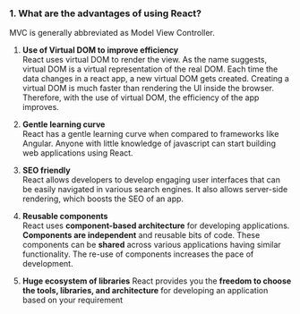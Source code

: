 ### 1. What are the advantages of using React?
MVC is generally abbreviated as Model View Controller.

1. **Use of Virtual DOM to improve efficiency**       
React uses virtual DOM to render the view. As the name suggests, virtual DOM is a virtual representation of the real DOM. Each time the data changes in a react app, a new virtual DOM gets created. Creating a virtual DOM is much faster than rendering the UI inside the browser. Therefore, with the use of virtual DOM, the efficiency of the app improves.

2. **Gentle learning curve**       
React has a gentle learning curve when compared to frameworks like Angular. Anyone with little knowledge of javascript can start building web applications using React.

3. **SEO friendly**     
React allows developers to develop engaging user interfaces that can be easily navigated in various search engines. It also allows server-side rendering, which boosts the SEO of an app.

4. **Reusable components**     
React uses **component-based architecture** for developing applications. **Components are independent** and reusable bits of code. These components can be 
**shared** across various applications having similar functionality. The re-use of components increases the pace of development.   

5. **Huge ecosystem of libraries**
React provides you the **freedom to choose the tools, libraries, and architecture** for developing an application based on your requirement
